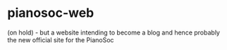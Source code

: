 # pianosoc-web
(on hold) - but a website intending to become a blog and hence probably the new official site for the PianoSoc
